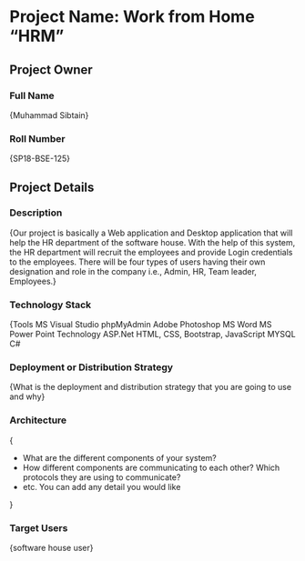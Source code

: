 # Project Name: Work from Home “HRM”

## Project Owner 
### Full Name
{Muhammad Sibtain}

### Roll Number
{SP18-BSE-125}

## Project Details
### Description
  {Our project is basically a Web application and Desktop application that will help the HR department of the software house. With the help of this system, the HR department will recruit the employees and provide Login credentials to the employees. There will be four types of users having their own designation and role in the company i.e., Admin, HR, Team leader, Employees.}

### Technology Stack
  {Tools
MS Visual Studio 
phpMyAdmin 
Adobe Photoshop
MS Word
MS Power Point
Technology
ASP.Net 
HTML, CSS, Bootstrap, JavaScript
 MYSQL
                                                                                         C#


### Deployment or Distribution Strategy
  {What is the deployment and distribution strategy that you are going to use and why}

### Architecture
 {
  - What are the different components of your system?
  - How different components are communicating to each other? Which protocols they are using to communicate?
  - etc. You can add any detail you would like
  
 }

### Target Users
 {software house user}
